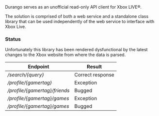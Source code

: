 Durango serves as an unofficial read-only API client for Xbox LIVE®. 

The solution is comprised of both a web service and a standalone class library that can be used independently of the web service to interface with Xbox Live.

### Status

Unfortunately this library has been rendered dysfunctional by the latest changes to the Xbox website from where the data is parsed.

Endpoint                       | Result
------------------------------ | -------------
*/search/{query}*              | Correct response
*/profile/{gamertag}*          | Exception
*/profile/{gamertag}/friends*  | Bugged
*/profile/{gamertag}/games*    | Exception
*/profile/{gamertag}/games*    | Bugged


